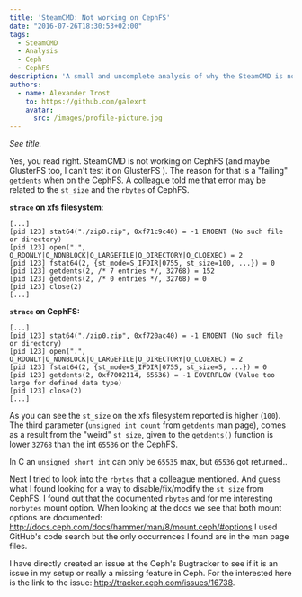 ```yaml
---
title: 'SteamCMD: Not working on CephFS'
date: "2016-07-26T18:30:53+02:00"
tags:
  - SteamCMD
  - Analysis
  - Ceph
  - CephFS
description: 'A small and uncomplete analysis of why the SteamCMD is not working on CephFS.'
authors:
  - name: Alexander Trost
    to: https://github.com/galexrt
    avatar:
      src: /images/profile-picture.jpg
---
```


_See title._

Yes, you read right. SteamCMD is not working on CephFS (and maybe GlusterFS too, I can't test it on GlusterFS ).
The reason for that is a "failing" `getdents` when on the CephFS.
A colleague told me that error may be related to the `st_size` and the `rbytes` of CephFS.

**`strace` on xfs filesystem**:

```console
[...]
[pid 123] stat64("./zip0.zip", 0xf71c9c40) = -1 ENOENT (No such file or directory)
[pid 123] open(".", O_RDONLY|O_NONBLOCK|O_LARGEFILE|O_DIRECTORY|O_CLOEXEC) = 2
[pid 123] fstat64(2, {st_mode=S_IFDIR|0755, st_size=100, ...}) = 0
[pid 123] getdents(2, /* 7 entries */, 32768) = 152
[pid 123] getdents(2, /* 0 entries */, 32768) = 0
[pid 123] close(2)
[...]
```

**`strace` on CephFS:**
```console
[...]
[pid 123] stat64("./zip0.zip", 0xf720ac40) = -1 ENOENT (No such file or directory)
[pid 123] open(".", O_RDONLY|O_NONBLOCK|O_LARGEFILE|O_DIRECTORY|O_CLOEXEC) = 2
[pid 123] fstat64(2, {st_mode=S_IFDIR|0755, st_size=5, ...}) = 0
[pid 123] getdents(2, 0xf7002114, 65536) = -1 EOVERFLOW (Value too large for defined data type)
[pid 123] close(2)
[...]
```

As you can see the `st_size` on the xfs filesystem reported is higher (`100`).
The third parameter (`unsigned int count` from `getdents` man page), comes as a result from the "weird" `st_size`, given to the `getdents()` function is lower `32768` than the int `65536` on the CephFS.

In C an `unsigned short int` can only be `65535` max, but `65536` got returned..

Next I tried to look into the `rbytes` that a colleague mentioned.
And guess what I found looking for a way to disable/fix/modify the `st_size` from CephFS.
I found out that the documented `rbytes` and for me interesting `norbytes` mount option.
When looking at the docs we see that both mount options are documented: http://docs.ceph.com/docs/hammer/man/8/mount.ceph/#options
I used GitHub's code search but the only occurrences I found are in the man page files.

I have directly created an issue at the Ceph's Bugtracker to see if it is an issue in my setup or really a missing feature in Ceph. For the interested here is the link to the issue: http://tracker.ceph.com/issues/16738.
